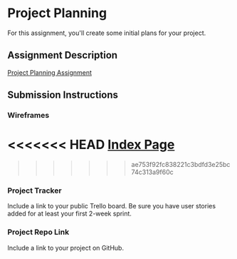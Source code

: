 # Project Planning
For this assignment, you'll create some initial plans for your project.

## Assignment Description
[Project Planning Assignment](https://education.launchcode.org/liftoff/modules/assignments/project-planning)

## Submission Instructions

### Wireframes

<<<<<<< HEAD
[Index Page](wireframe-images/create-opportunity-form-page.png)
=======
>>>>>>> ae753f92fc838221c3bdfd3e25bc74c313a9f60c


### Project Tracker

Include a link to your public Trello board. Be sure you have user stories added for at least your first 2-week sprint.

### Project Repo Link

Include a link to your project on GitHub.

